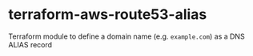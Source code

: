 # terraform-aws-route53-alias
Terraform module to define a domain name (e.g. `example.com`) as a DNS ALIAS record
